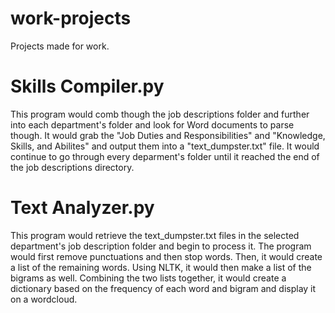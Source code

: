# work-projects
Projects made for work.

# Skills Compiler.py
This program would comb though the job descriptions folder and further into each department's folder and look for Word documents to parse though. It would grab the "Job Duties and Responsibilities" and "Knowledge, Skills, and Abilites" and output them into a "text_dumpster.txt" file. It would continue to go through every deparment's folder until it reached the end of the job descriptions directory.

# Text Analyzer.py
This program would retrieve the text_dumpster.txt files in the selected department's job description folder and begin to process it. The program would first remove punctuations and then stop words. Then, it would create a list of the remaining words. Using NLTK, it would then make a list of the bigrams as well. Combining the two lists together, it would create a dictionary based on the frequency of each word and bigram and display it on a wordcloud.
